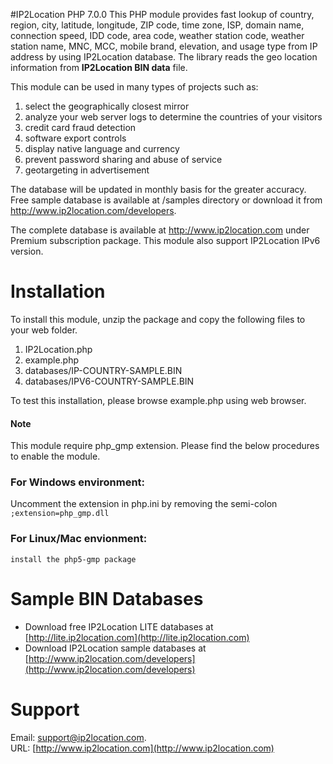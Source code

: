 #IP2Location PHP 7.0.0
This PHP module provides fast lookup of country, region, city, latitude, longitude, ZIP code, time zone, ISP, domain name, connection speed, IDD code, area code, weather station code, weather station name, MNC, MCC, mobile brand, elevation, and usage type from IP address by using IP2Location database. The library reads the geo location information
from **IP2Location BIN data** file.

This module can be used in many types of projects such as:

 1. select the geographically closest mirror
 2. analyze your web server logs to determine the countries of your visitors
 3. credit card fraud detection
 4. software export controls
 5. display native language and currency 
 6. prevent password sharing and abuse of service 
 7. geotargeting in advertisement

The database will be updated in monthly basis for the greater accuracy. Free sample database is available at /samples directory or download it from http://www.ip2location.com/developers.

The complete database is available at http://www.ip2location.com under Premium subscription package. This module also support IP2Location IPv6 version.


# Installation
To install this module, unzip the package and copy the following files to your web folder.
 1. IP2Location.php
 2. example.php
 3. databases/IP-COUNTRY-SAMPLE.BIN
 4. databases/IPV6-COUNTRY-SAMPLE.BIN
 
To test this installation, please browse example.php using web browser.


#### Note
This module require php_gmp extension. Please find the below procedures to enable the module.

### For Windows environment:
Uncomment the extension in php.ini by removing the semi-colon
    `;extension=php_gmp.dll`


### For Linux/Mac envionment:
   `install the php5-gmp package`


# Sample BIN Databases
* Download free IP2Location LITE databases at [http://lite.ip2location.com](http://lite.ip2location.com)  
* Download IP2Location sample databases at [http://www.ip2location.com/developers](http://www.ip2location.com/developers)

# Support
Email: support@ip2location.com.  
URL: [http://www.ip2location.com](http://www.ip2location.com)

